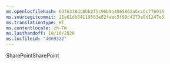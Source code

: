 ```yaml
---
ms.openlocfilehash: 6df6338dc8bb2f5c96b9a4865862a6cc6c776915
ms.sourcegitcommit: 11a61db54119503e82faec5f99c4273e8d1247e5
ms.translationtype: HT
ms.contentlocale: zh-TW
ms.lasthandoff: 10/16/2020
ms.locfileid: "4069322"
---
```

<span data-ttu-id="b1578-101">SharePoint</span><span class="sxs-lookup"><span data-stu-id="b1578-101">SharePoint</span></span>